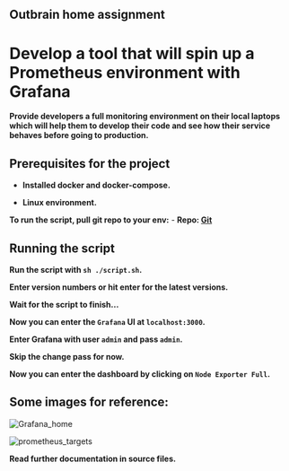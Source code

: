 ## Outbrain home assignment

# Develop a tool that will spin up a Prometheus environment with Grafana

__Provide developers a full monitoring environment on their local laptops which will help them to develop their code and see how their service behaves before going to production.__


## Prerequisites for the project

- __Installed docker and docker-compose.__

- __Linux environment.__


__To run the script, pull git repo to your env:__
    - __Repo: [Git](https://github.com/Gridin94/outbrain)__


## Running the script

__Run the script with `sh ./script.sh`.__

__Enter version numbers or hit enter for the latest versions.__

__Wait for the script to finish...__

__Now you can enter the `Grafana` UI at `localhost:3000`.__

__Enter Grafana with user `admin` and pass `admin`.__

__Skip the change pass for now.__

__Now you can enter the dashboard by clicking on `Node Exporter Full`.__

## Some images for reference:
![Grafana_home](https://user-images.githubusercontent.com/100672115/166343796-93792488-e634-4ad3-9c03-4a5e70087926.png)


![prometheus_targets](https://user-images.githubusercontent.com/100672115/166343870-5375a50b-6f83-426e-a4d0-386ae3471d72.png)


__Read further documentation in source files.__
